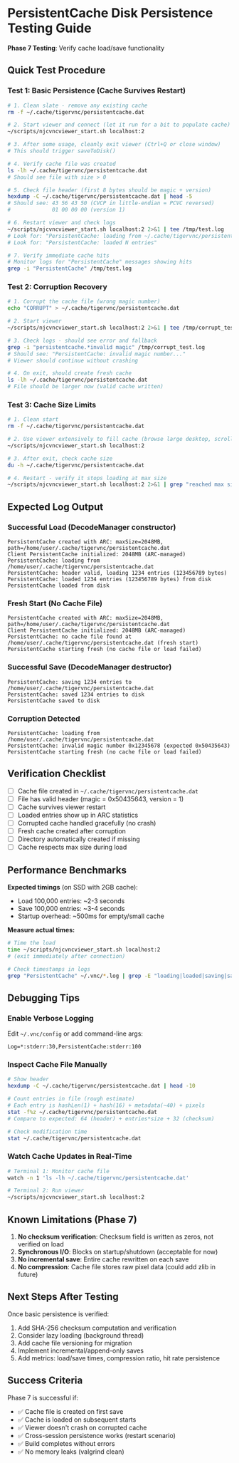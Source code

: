 # PersistentCache Disk Persistence Testing Guide

**Phase 7 Testing**: Verify cache load/save functionality

## Quick Test Procedure

### Test 1: Basic Persistence (Cache Survives Restart)

```bash
# 1. Clean slate - remove any existing cache
rm -f ~/.cache/tigervnc/persistentcache.dat

# 2. Start viewer and connect (let it run for a bit to populate cache)
~/scripts/njcvncviewer_start.sh localhost:2

# 3. After some usage, cleanly exit viewer (Ctrl+Q or close window)
# This should trigger saveToDisk()

# 4. Verify cache file was created
ls -lh ~/.cache/tigervnc/persistentcache.dat
# Should see file with size > 0

# 5. Check file header (first 8 bytes should be magic + version)
hexdump -C ~/.cache/tigervnc/persistentcache.dat | head -5
# Should see: 43 56 43 50 (CVCP in little-endian = PCVC reversed)
#             01 00 00 00 (version 1)

# 6. Restart viewer and check logs
~/scripts/njcvncviewer_start.sh localhost:2 2>&1 | tee /tmp/test.log
# Look for: "PersistentCache: loading from ~/.cache/tigervnc/persistentcache.dat"
# Look for: "PersistentCache: loaded N entries"

# 7. Verify immediate cache hits
# Monitor logs for "PersistentCache" messages showing hits
grep -i "PersistentCache" /tmp/test.log
```

### Test 2: Corruption Recovery

```bash
# 1. Corrupt the cache file (wrong magic number)
echo "CORRUPT" > ~/.cache/tigervnc/persistentcache.dat

# 2. Start viewer
~/scripts/njcvncviewer_start.sh localhost:2 2>&1 | tee /tmp/corrupt_test.log

# 3. Check logs - should see error and fallback
grep -i "persistentcache.*invalid magic" /tmp/corrupt_test.log
# Should see: "PersistentCache: invalid magic number..."
# Viewer should continue without crashing

# 4. On exit, should create fresh cache
ls -lh ~/.cache/tigervnc/persistentcache.dat
# File should be larger now (valid cache written)
```

### Test 3: Cache Size Limits

```bash
# 1. Clean start
rm -f ~/.cache/tigervnc/persistentcache.dat

# 2. Use viewer extensively to fill cache (browse large desktop, scrolling, etc.)
~/scripts/njcvncviewer_start.sh localhost:2

# 3. After exit, check cache size
du -h ~/.cache/tigervnc/persistentcache.dat

# 4. Restart - verify it stops loading at max size
~/scripts/njcvncviewer_start.sh localhost:2 2>&1 | grep "reached max size"
```

## Expected Log Output

### Successful Load (DecodeManager constructor)
```
PersistentCache created with ARC: maxSize=2048MB, path=/home/user/.cache/tigervnc/persistentcache.dat
Client PersistentCache initialized: 2048MB (ARC-managed)
PersistentCache: loading from /home/user/.cache/tigervnc/persistentcache.dat
PersistentCache: header valid, loading 1234 entries (123456789 bytes)
PersistentCache: loaded 1234 entries (123456789 bytes) from disk
PersistentCache loaded from disk
```

### Fresh Start (No Cache File)
```
PersistentCache created with ARC: maxSize=2048MB, path=/home/user/.cache/tigervnc/persistentcache.dat
Client PersistentCache initialized: 2048MB (ARC-managed)
PersistentCache: no cache file found at /home/user/.cache/tigervnc/persistentcache.dat (fresh start)
PersistentCache starting fresh (no cache file or load failed)
```

### Successful Save (DecodeManager destructor)
```
PersistentCache: saving 1234 entries to /home/user/.cache/tigervnc/persistentcache.dat
PersistentCache: saved 1234 entries to disk
PersistentCache saved to disk
```

### Corruption Detected
```
PersistentCache: loading from /home/user/.cache/tigervnc/persistentcache.dat
PersistentCache: invalid magic number 0x12345678 (expected 0x50435643)
PersistentCache starting fresh (no cache file or load failed)
```

## Verification Checklist

- [ ] Cache file created in `~/.cache/tigervnc/persistentcache.dat`
- [ ] File has valid header (magic = 0x50435643, version = 1)
- [ ] Cache survives viewer restart
- [ ] Loaded entries show up in ARC statistics
- [ ] Corrupted cache handled gracefully (no crash)
- [ ] Fresh cache created after corruption
- [ ] Directory automatically created if missing
- [ ] Cache respects max size during load

## Performance Benchmarks

**Expected timings** (on SSD with 2GB cache):

- Load 100,000 entries: ~2-3 seconds
- Save 100,000 entries: ~3-4 seconds
- Startup overhead: ~500ms for empty/small cache

**Measure actual times:**
```bash
# Time the load
time ~/scripts/njcvncviewer_start.sh localhost:2
# (exit immediately after connection)

# Check timestamps in logs
grep "PersistentCache" ~/.vnc/*.log | grep -E "loading|loaded|saving|saved"
```

## Debugging Tips

### Enable Verbose Logging

Edit `~/.vnc/config` or add command-line args:
```
Log=*:stderr:30,PersistentCache:stderr:100
```

### Inspect Cache File Manually

```bash
# Show header
hexdump -C ~/.cache/tigervnc/persistentcache.dat | head -10

# Count entries in file (rough estimate)
# Each entry is hashLen(1) + hash(16) + metadata(~40) + pixels
stat -f%z ~/.cache/tigervnc/persistentcache.dat
# Compare to expected: 64 (header) + entries*size + 32 (checksum)

# Check modification time
stat ~/.cache/tigervnc/persistentcache.dat
```

### Watch Cache Updates in Real-Time

```bash
# Terminal 1: Monitor cache file
watch -n 1 'ls -lh ~/.cache/tigervnc/persistentcache.dat'

# Terminal 2: Run viewer
~/scripts/njcvncviewer_start.sh localhost:2
```

## Known Limitations (Phase 7)

1. **No checksum verification**: Checksum field is written as zeros, not verified on load
2. **Synchronous I/O**: Blocks on startup/shutdown (acceptable for now)
3. **No incremental save**: Entire cache rewritten on each save
4. **No compression**: Cache file stores raw pixel data (could add zlib in future)

## Next Steps After Testing

Once basic persistence is verified:

1. Add SHA-256 checksum computation and verification
2. Consider lazy loading (background thread)
3. Add cache file versioning for migration
4. Implement incremental/append-only saves
5. Add metrics: load/save times, compression ratio, hit rate persistence

## Success Criteria

Phase 7 is successful if:

- ✅ Cache file is created on first save
- ✅ Cache is loaded on subsequent starts
- ✅ Viewer doesn't crash on corrupted cache
- ✅ Cross-session persistence works (restart scenario)
- ✅ Build completes without errors
- ✅ No memory leaks (valgrind clean)
